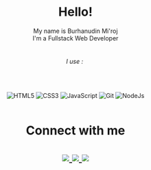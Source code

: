 <h1 align="center">Hello!</h1>
<div align="center">My name is Burhanudin Mi'roj</div>
<div align="center">I'm a Fullstack Web Developer</div>
<div align="center">&nbsp;</div>
<div align="center">
<h6 align="center">I use :&nbsp;</h6>
<p align="center">&nbsp;</p>
</div>
<div align="center">
<img class="mt-1" alt="HTML5" src="https://img.shields.io/badge/html5%20-%23E34F26.svg?&style=for-the-badge&logo=html5&logoColor=white"/>
<img class="mt-1" alt="CSS3" src="https://img.shields.io/badge/css3%20-%231572B6.svg?&style=for-the-badge&logo=css3&logoColor=white"/>
<img class="mt-1" alt="JavaScript" src="https://img.shields.io/badge/javascript%20-%23323330.svg?&style=for-the-badge&logo=javascript&logoColor=%23F7DF1E"/>
<img class="mt-1" alt="Git" src="https://img.shields.io/badge/git%20-%23F05033.svg?&style=for-the-badge&logo=git&logoColor=white"/>
<img class="mt-1" alt="NodeJs" src="https://img.shields.io/badge/Node.js%20-green?&style=for-the-badge&logo=Node.js&logoColor=white"/>
</div>
<br>
<h1 align="center"> Connect with me
<p align="center">
  <a href="https://wa.me/6285745876650"><img src="https://img.shields.io/badge/WhatsApp-25D366?style=for-the-badge&logo=whatsapp&logoColor=white" />
  <a href="https://www.facebook.com/burhanudin.miroj.7/"><img src="https://img.shields.io/badge/Facebook-%234267B2.svg?&style=for-the-badge&logo=facebook&logoColor=white" />
  <a href="https://github.com/BurhanMiroj"><img src="https://img.shields.io/badge/-GitHub-black?style=flat-square&logo=github" /> 
</p>
